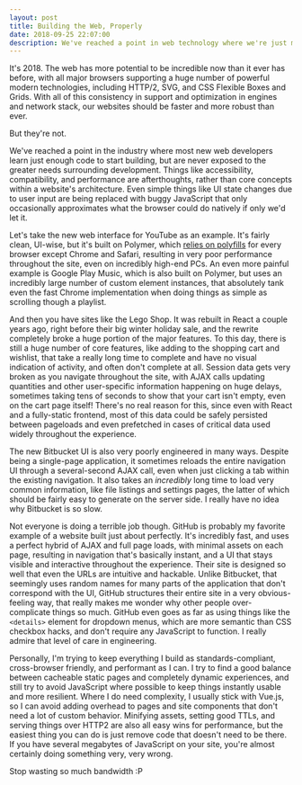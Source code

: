 ```yaml
---
layout: post
title: Building the Web, Properly
date: 2018-09-25 22:07:00
description: We've reached a point in web technology where we're just making everything worse for no real reason.
---
```


It's 2018. The web has more potential to be incredible now than it ever has before, with all major browsers supporting a huge number of powerful modern technologies, including HTTP/2, SVG, and CSS Flexible Boxes and Grids. With all of this consistency in support and optimization in engines and network stack, our websites should be faster and more robust than ever.

But they're not.

We've reached a point in the industry where most new web developers learn just enough code to start building, but are never exposed to the greater needs surrounding development. Things like accessibility, compatibility, and performance are afterthoughts, rather than core concepts within a website's architecture. Even simple things like UI state changes due to user input are being replaced with buggy JavaScript that only occasionally approximates what the browser could do natively if only we'd let it.

Let's take the new web interface for YouTube as an example. It's fairly clean, UI-wise, but it's built on Polymer, which [relies on polyfills](https://www.polymer-project.org/3.0/docs/browsers) for every browser except Chrome and Safari, resulting in very poor performance throughout the site, even on incredibly high-end PCs. An even more painful example is Google Play Music, which is also built on Polymer, but uses an incredibly large number of custom element instances, that absolutely tank even the fast Chrome implementation when doing things as simple as scrolling though a playlist.

And then you have sites like the Lego Shop. It was rebuilt in React a couple years ago, right before their big winter holiday sale, and the rewrite completely broke a huge portion of the major features. To this day, there is still a huge number of core features, like adding to the shopping cart and wishlist, that take a really long time to complete and have no visual indication of activity, and often don't complete at all. Session data gets very broken as you navigate throughout the site, with AJAX calls updating quantities and other user-specific information happening on huge delays, sometimes taking tens of seconds to show that your cart isn't empty, even on the cart page itself! There's no real reason for this, since even with React and a fully-static frontend, most of this data could be safely persisted between pageloads and even prefetched in cases of critical data used widely throughout the experience.

The new Bitbucket UI is also very poorly engineered in many ways. Despite being a single-page application, it sometimes reloads the entire navigation UI through a several-second AJAX call, even when just clicking a tab within the existing navigation. It also takes an *incredibly* long time to load very common information, like file listings and settings pages, the latter of which should be fairly easy to generate on the server side. I really have no idea why Bitbucket is so slow.

Not everyone is doing a terrible job though. GitHub is probably my favorite example of a website built just about perfectly. It's incredibly fast, and uses a perfect hybrid of AJAX and full page loads, with minimal assets on each page, resulting in navigation that's basically instant, and a UI that stays visible and interactive throughout the experience. Their site is designed so well that even the URLs are intuitive and hackable. Unlike Bitbucket, that seemingly uses random names for many parts of the application that don't correspond with the UI, GitHub structures their entire site in a very obvious-feeling way, that really makes me wonder why other people over-complicate things so much. GitHub even goes as far as using things like the `<details>` element for dropdown menus, which are more semantic than CSS checkbox hacks, and don't require any JavaScript to function. I really admire that level of care in engineering.

Personally, I'm trying to keep everything I build as standards-compliant, cross-browser friendly, and performant as I can. I try to find a good balance between cacheable static pages and completely dynamic experiences, and still try to avoid JavaScript where possible to keep things instantly usable and more resilient. Where I do need complexity, I usually stick with Vue.js, so I can avoid adding overhead to pages and site components that don't need a lot of custom behavior. Minifying assets, setting good TTLs, and serving things over HTTP2 are also all easy wins for performance, but the easiest thing you can do is just remove code that doesn't need to be there. If you have several megabytes of JavaScript on your site, you're almost certainly doing something very, very wrong.

Stop wasting so much bandwidth :P
